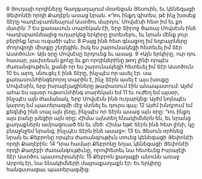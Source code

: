 6 Յուդայի որդիները Գաղգաղայում մօտեցան Յեսուին, եւ կենեզացի Յեփոնէի որդի Քաղէբն ասաց նրան. «Դու ինքդ գիտես, թէ ինչ խօսեց Տէրը Կադէսբառնեայում Աստծու մարդու՝ Մովսէսի հետ իմ եւ քո մասին: 7 Ես քառասուն տարեկան էի, երբ Տիրոջ ծառայ Մովսէսն ինձ Կադէսբառնեայից ուղարկեց երկիրը լրտեսելու, եւ նրան մենք լուր բերինք նրա ուզածի պէս: 8 Բայց ինձ հետ գնացող իմ եղբայրները ժողովրդի միտքը շեղեցին. իսկ ես շարունակեցի հետեւել իմ Տէր Աստծուն»: Այն օրը Մովսէսը երդուեց եւ ասաց. 9 «Այն երկիրը, ուր դու հասար, յաւիտեան քոնը եւ քո որդիներինը թող լինի որպէս ժառանգութիւն, քանի որ ես շարունակեցի հետեւել իմ Տէր Աստծուն: 10 Եւ արդ, սնուցել է ինձ Տէրը, ինչպէս որ ասել էր. սա քառասունհինգերորդ տարին է, ինչ Տէրն ասել է այս խօսքը Մովսէսին, երբ իսրայէլացիները թափառում էին անապատում: Այժմ ահա ես այսօր ութսունհինգ տարեկան եմ 11 եւ ուժեղ եմ այսօր, ինչպէս այն ժամանակ, երբ Մովսէսն ինձ ուղարկեց: Այժմ նոյնպէս կարող եմ պատերազմի մէջ մտնել եւ դուրս գալ: 12 Այժմ խնդրում եմ քեզնից ինձ տալ այն լեռը, ինչպէս որ Տէրն ասաց այն օրը: Դու ինքդ այս բանը լսեցիր այն օրը: Հիմա այնտեղ ենակիմներն են, եւ նրանց քաղաքներն ամրացուած են եւ մեծ: Հիմա եթէ Տէրն ինձ հետ լինի, կը բնաջնջեմ նրանց, ինչպէս Տէրն ինձ ասաց»: 13 Եւ Յեսուն օրհնեց նրան եւ Քեբրոնը որպէս ժառանգութիւն տուեց կենեզացի Յեփոնէի որդի Քաղէբին: 14 Դրա համար Քեբրոնը եղաւ կենեզացի Յեփոնէի որդի Քաղէբի ժառանգութիւնը, որովհետեւ նա հետեւեց Իսրայէլի Տէր Աստծու պատուիրանին: 15 Քեբրոն քաղաքի անունն առաջ Արբոկ էր, նա ենակիմների մայրաքաղաքն էր: Եւ երկիրը հանգստացաւ պատերազմից:
